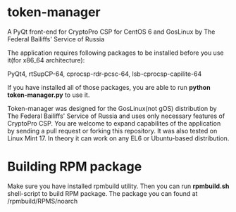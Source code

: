 token-manager
===============

A PyQt front-end for CryptoPro CSP for CentOS 6 and GosLinux by The Federal Bailiffs' Service of Russia

The application requires following packages to be installed before you use it(for x86_64 architecture):

PyQt4, rtSupCP-64, cprocsp-rdr-pcsc-64, lsb-cprocsp-capilite-64

If you have installed all of those packages, you are able to run <b>python token-manager.py</b> to use it.

Token-manager was designed for the GosLinux(not gOS) distribution by The Federal Bailiffs' Service of Russia and uses only necessary features of CryptoPro CSP. You are welcome to expand capabilites of the application by sending a pull request or forking this repository. It was also tested on Linux Mint 17. In theory it can work on any EL6 or Ubuntu-based distribution.

Building RPM package
===============
Make sure you have installed rpmbuild utility. Then you can run <b>rpmbuild.sh</b> shell-script to build RPM package. The package you can found at <your home directory>/rpmbuild/RPMS/noarch
